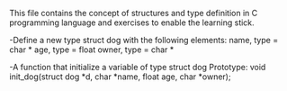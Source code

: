 This file contains the concept of structures and type definition in
C programming language and exercises to enable the learning stick.

-Define a new type struct dog with the following elements:
name, type = char *
age, type = float
owner, type = char *

-A function that initialize a variable of type struct dog
Prototype: void init_dog(struct dog *d, char *name, float age, char *owner);